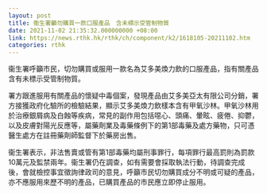 ```yaml
---
layout: post
title: 衞生署籲勿購買一款口服產品　含未標示受管制物質
date: 2021-11-02 21:35:32.000000000 +08:00
link: https://news.rthk.hk/rthk/ch/component/k2/1618105-20211102.htm
categories: rthk
---
```


衞生署呼籲市民，切勿購買或服用一款名為艾多美煥力飲的口服產品，指有關產品含有未標示受管制物質。

署方跟進服用有關產品的懷疑中毒個案，發現產品由艾多美亞太有限公司分銷，署方接獲政府化驗所的檢驗結果，顯示艾多美煥力飲樣本含有甲氧沙林。甲氧沙林用於治療銀屑病及白蝕等疾病，常見的副作用包括噁心、頭痛、暈眩、疲倦、抑鬱，以及皮膚對陽光反應等，屬藥劑業及毒藥條例下的第1部毒藥及處方藥物，只可憑醫生處方在註冊藥劑師監督下於藥房出售。

衞生署表示，非法售賣或管有第1部毒藥均屬刑事罪行，每項罪行最高罰則為罰款10萬元及監禁兩年。衞生署仍在調查，如有需要會採取執法行動，待調查完成後，會就檢控事宜徵詢律政司的意見，呼籲市民切勿購買成分不明或可疑的產品，亦不應服用來歷不明的產品，已購買產品的市民應立即停止服用。
